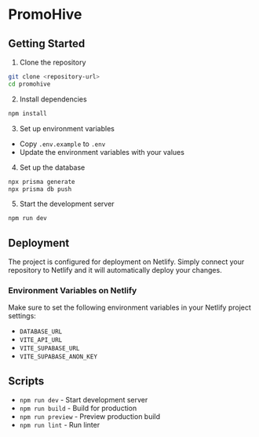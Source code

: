 # PromoHive

## Getting Started

1. Clone the repository
```bash
git clone <repository-url>
cd promohive
```

2. Install dependencies
```bash
npm install
```

3. Set up environment variables
- Copy `.env.example` to `.env`
- Update the environment variables with your values

4. Set up the database
```bash
npx prisma generate
npx prisma db push
```

5. Start the development server
```bash
npm run dev
```

## Deployment

The project is configured for deployment on Netlify. Simply connect your repository to Netlify and it will automatically deploy your changes.

### Environment Variables on Netlify

Make sure to set the following environment variables in your Netlify project settings:

- `DATABASE_URL`
- `VITE_API_URL`
- `VITE_SUPABASE_URL`
- `VITE_SUPABASE_ANON_KEY`

## Scripts

- `npm run dev` - Start development server
- `npm run build` - Build for production
- `npm run preview` - Preview production build
- `npm run lint` - Run linter